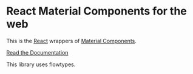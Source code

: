 # React Material Components for the web

This is the [React](https://facebook.github.io/react/) wrappers of [Material Components](https://github.com/material-components/material-components-web).

[Read the Documentation](https://carlitux.github.io/material-toolbox)

This library uses flowtypes.
